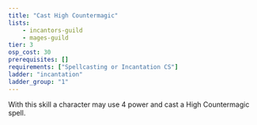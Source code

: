 ```yaml
---
title: "Cast High Countermagic"
lists:
    - incantors-guild
    - mages-guild
tier: 3
osp_cost: 30
prerequisites: []
requirements: ["Spellcasting or Incantation CS"]
ladder: "incantation"
ladder_group: "1"
---
```

With this skill a character may use 4 power and cast a High Countermagic spell.
